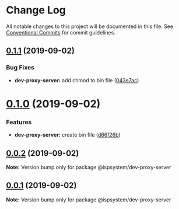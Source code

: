 # Change Log

All notable changes to this project will be documented in this file.
See [Conventional Commits](https://conventionalcommits.org) for commit guidelines.

## [0.1.1](https://github.com/ispsystem/plugin-tools/compare/@ispsystem/dev-proxy-server@0.1.0...@ispsystem/dev-proxy-server@0.1.1) (2019-09-02)


### Bug Fixes

* **dev-proxy-server:** add chmod to bin file ([043e7ac](https://github.com/ispsystem/plugin-tools/commit/043e7ac))





# [0.1.0](https://github.com/ispsystem/plugin-tools/compare/@ispsystem/dev-proxy-server@0.0.2...@ispsystem/dev-proxy-server@0.1.0) (2019-09-02)


### Features

* **dev-proxy-server:** create bin file ([d66f26b](https://github.com/ispsystem/plugin-tools/commit/d66f26b))





## [0.0.2](https://github.com/ispsystem/plugin-tools/compare/@ispsystem/dev-proxy-server@0.0.1...@ispsystem/dev-proxy-server@0.0.2) (2019-09-02)

**Note:** Version bump only for package @ispsystem/dev-proxy-server





## [0.0.1](https://github.com/ispsystem/plugin-tools/compare/@ispsystem/dev-proxy-server@1.0.0...@ispsystem/dev-proxy-server@0.0.1) (2019-09-02)

**Note:** Version bump only for package @ispsystem/dev-proxy-server
